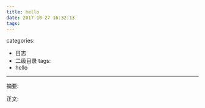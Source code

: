 ```yaml
---
title: hello
date: 2017-10-27 16:32:13
tags:
---
```

categories:
  - 日志
  - 二级目录
tags:
  - hello
---

摘要:
<!--more-->
正文: